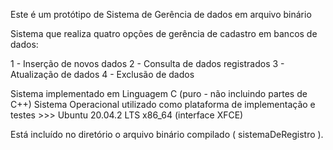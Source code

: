 Este é um protótipo de Sistema de Gerência de
dados em arquivo binário

Sistema que realiza quatro opções de gerência de
cadastro em bancos de dados:

1 - Inserção de novos dados
2 - Consulta de dados registrados
3 - Atualização de dados
4 - Exclusão de dados

Sistema implementado em Linguagem C (puro - não incluindo partes de C++)
Sistema Operacional utilizado como plataforma
de implementação e testes >>> Ubuntu 20.04.2 LTS x86_64 (interface XFCE)

Está incluído no diretório o arquivo binário compilado ( sistemaDeRegistro ).
